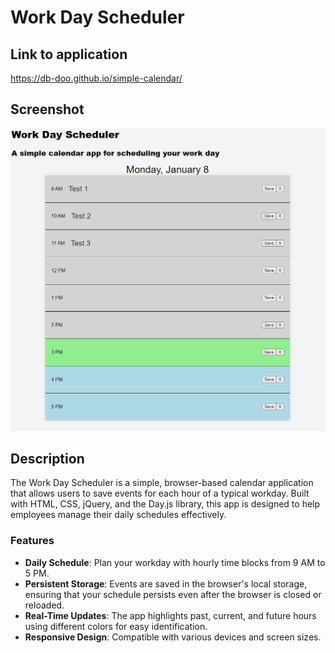 <!-- Repository contains quality readme file with description, screenshot, and link to deployed application.-->

# Work Day Scheduler


## Link to application
https://db-doo.github.io/simple-calendar/

## Screenshot
<img src="./assets/screenshot.png"/>

## Description

The Work Day Scheduler is a simple, browser-based calendar application that allows users to save events for each hour of a typical workday. Built with HTML, CSS, jQuery, and the Day.js library, this app is designed to help employees manage their daily schedules effectively.

### Features
- **Daily Schedule**: Plan your workday with hourly time blocks from 9 AM to 5 PM.
- **Persistent Storage**: Events are saved in the browser's local storage, ensuring that your schedule persists even after the browser is closed or reloaded.
- **Real-Time Updates**: The app highlights past, current, and future hours using different colors for easy identification.
- **Responsive Design**: Compatible with various devices and screen sizes.
